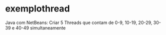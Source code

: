 # exemplothread
Java com NetBeans: Criar 5 Threads que contam de 0-9, 10-19, 20-29, 30-39 e 40-49 simultaneamente
